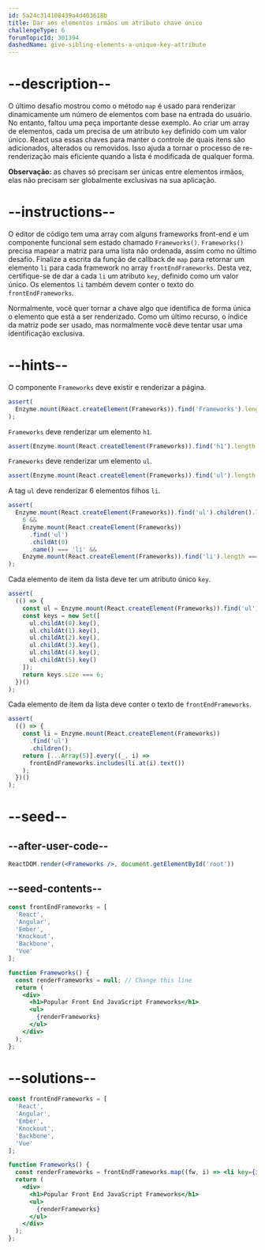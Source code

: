 ```yaml
---
id: 5a24c314108439a4d403618b
title: Dar aos elementos irmãos um atributo chave único
challengeType: 6
forumTopicId: 301394
dashedName: give-sibling-elements-a-unique-key-attribute
---
```


# --description--

O último desafio mostrou como o método `map` é usado para renderizar dinamicamente um número de elementos com base na entrada do usuário. No entanto, faltou uma peça importante desse exemplo. Ao criar um array de elementos, cada um precisa de um atributo `key` definido com um valor único. React usa essas chaves para manter o controle de quais itens são adicionados, alterados ou removidos. Isso ajuda a tornar o processo de re-renderização mais eficiente quando a lista é modificada de qualquer forma.

**Observação:** as chaves só precisam ser únicas entre elementos irmãos, elas não precisam ser globalmente exclusivas na sua aplicação.

# --instructions--

O editor de código tem uma array com alguns frameworks front-end e um componente funcional sem estado chamado `Frameworks()`. `Frameworks()` precisa mapear a matriz para uma lista não ordenada, assim como no último desafio. Finalize a escrita da função de callback de `map` para retornar um elemento `li` para cada framework no array `frontEndFrameworks`. Desta vez, certifique-se de dar a cada `li` um atributo `key`, definido como um valor único. Os elementos `li` também devem conter o texto do `frontEndFrameworks`.

Normalmente, você quer tornar a chave algo que identifica de forma única o elemento que está a ser renderizado. Como um último recurso, o índice da matriz pode ser usado, mas normalmente você deve tentar usar uma identificação exclusiva.

# --hints--

O componente `Frameworks` deve existir e renderizar a página.

```js
assert(
  Enzyme.mount(React.createElement(Frameworks)).find('Frameworks').length === 1
);
```

`Frameworks` deve renderizar um elemento `h1`.

```js
assert(Enzyme.mount(React.createElement(Frameworks)).find('h1').length === 1);
```

`Frameworks` deve renderizar um elemento `ul`.

```js
assert(Enzyme.mount(React.createElement(Frameworks)).find('ul').length === 1);
```

A tag `ul` deve renderizar 6 elementos filhos `li`.

```js
assert(
  Enzyme.mount(React.createElement(Frameworks)).find('ul').children().length ===
    6 &&
    Enzyme.mount(React.createElement(Frameworks))
      .find('ul')
      .childAt(0)
      .name() === 'li' &&
    Enzyme.mount(React.createElement(Frameworks)).find('li').length === 6
);
```

Cada elemento de item da lista deve ter um atributo único `key`.

```js
assert(
  (() => {
    const ul = Enzyme.mount(React.createElement(Frameworks)).find('ul');
    const keys = new Set([
      ul.childAt(0).key(),
      ul.childAt(1).key(),
      ul.childAt(2).key(),
      ul.childAt(3).key(),
      ul.childAt(4).key(),
      ul.childAt(5).key()
    ]);
    return keys.size === 6;
  })()
);
```

Cada elemento de item da lista deve conter o texto de `frontEndFrameworks`.

```js
assert(
  (() => {
    const li = Enzyme.mount(React.createElement(Frameworks))
      .find('ul')
      .children();
    return [...Array(5)].every((_, i) =>
      frontEndFrameworks.includes(li.at(i).text())
    );
  })()
);
```

# --seed--

## --after-user-code--

```jsx
ReactDOM.render(<Frameworks />, document.getElementById('root'))
```

## --seed-contents--

```jsx
const frontEndFrameworks = [
  'React',
  'Angular',
  'Ember',
  'Knockout',
  'Backbone',
  'Vue'
];

function Frameworks() {
  const renderFrameworks = null; // Change this line
  return (
    <div>
      <h1>Popular Front End JavaScript Frameworks</h1>
      <ul>
        {renderFrameworks}
      </ul>
    </div>
  );
};
```

# --solutions--

```jsx
const frontEndFrameworks = [
  'React',
  'Angular',
  'Ember',
  'Knockout',
  'Backbone',
  'Vue'
];

function Frameworks() {
  const renderFrameworks = frontEndFrameworks.map((fw, i) => <li key={i}>{fw}</li>);
  return (
    <div>
      <h1>Popular Front End JavaScript Frameworks</h1>
      <ul>
        {renderFrameworks}
      </ul>
    </div>
  );
};
```
